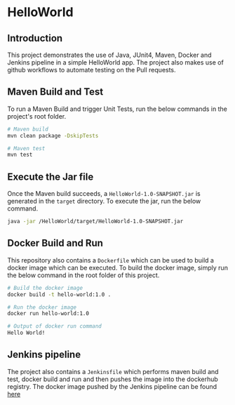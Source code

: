 # HelloWorld

## Introduction

This project demonstrates the use of Java, JUnit4, Maven, Docker and Jenkins pipeline in a simple HelloWorld app. 
The project also makes use of github workflows to automate testing on the Pull requests. 

## Maven Build and Test

To run a Maven Build and trigger Unit Tests, run the below commands in the project's root folder.

```bash
# Maven build
mvn clean package -DskipTests

# Maven test
mvn test
```

## Execute the Jar file

Once the Maven build succeeds, a `HelloWorld-1.0-SNAPSHOT.jar` is generated in the `target` directory.
To execute the jar, run the below command.

```bash
java -jar /HelloWorld/target/HelloWorld-1.0-SNAPSHOT.jar
```

## Docker Build and Run

This repository also contains a `Dockerfile` which can be used to build a docker image which can be executed.
To build the docker image, simply run the below command in the root folder of this project.

```bash
# Build the docker image
docker build -t hello-world:1.0 .

# Run the docker image
docker run hello-world:1.0
```

```bash
# Output of docker run command
Hello World!
```

## Jenkins pipeline

The project also contains a `Jenkinsfile` which performs maven build and test, docker build and run and then pushes the image into the dockerhub registry.
The docker image pushed by the Jenkins pipeline can be found [here](https://hub.docker.com/repository/docker/nanayak/hello-world/general) 
